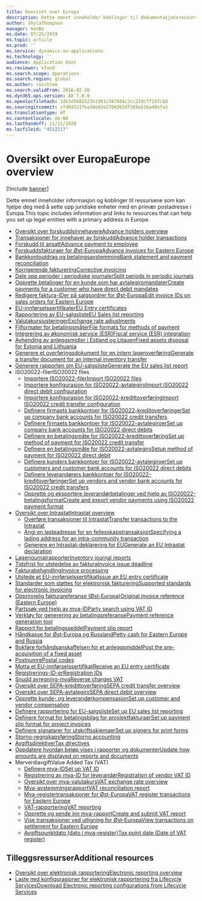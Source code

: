 ```yaml
---
title: Oversikt over Europa
description: Dette emnet inneholder koblinger til dokumentasjonsressurser for Microsoft Dynamics 365 Finance for Europa.
author: ShylaThompson
manager: AnnBe
ms.date: 07/25/2019
ms.topic: article
ms.prod: ''
ms.service: dynamics-ax-applications
ms.technology: ''
audience: Application User
ms.reviewer: kfend
ms.search.scope: Operations
ms.search.region: global
ms.author: roschlom
ms.search.validFrom: 2016-02-28
ms.dyn365.ops.version: AX 7.0.0
ms.openlocfilehash: 1d63d5682521b1991c387604c2cc219c7f147c8d
ms.sourcegitcommit: cfd84321fba38e02e270d361df369a536a48efa3
ms.translationtype: HT
ms.contentlocale: nb-NO
ms.lasthandoff: 11/11/2020
ms.locfileid: "4512217"
---
```

# <a name="europe-overview"></a><span data-ttu-id="f5923-103">Oversikt over Europa</span><span class="sxs-lookup"><span data-stu-id="f5923-103">Europe overview</span></span>

[!include [banner](../includes/banner.md)]

<span data-ttu-id="f5923-104">Dette emnet inneholder informasjon og koblinger til ressursene som kan hjelpe deg med å sette opp juridiske enheter med en primær postadresse i Europa.</span><span class="sxs-lookup"><span data-stu-id="f5923-104">This topic includes information and links to resources that can help you set up legal entities with a primary address in Europe.</span></span> 

- [<span data-ttu-id="f5923-105">Oversikt over forskuddsinnehavere</span><span class="sxs-lookup"><span data-stu-id="f5923-105">Advance holders overview</span></span>](emea-advance-holders.md)
 - [<span data-ttu-id="f5923-106">Transaksjoner for innehaver av forskudd</span><span class="sxs-lookup"><span data-stu-id="f5923-106">Advance holder transactions</span></span>](emea-advance-holders-transactions.md)
 - [<span data-ttu-id="f5923-107">Forskudd til ansatt</span><span class="sxs-lookup"><span data-stu-id="f5923-107">Advance payment to employee</span></span>](tasks/advance-payment-employee.md)
- [<span data-ttu-id="f5923-108">Forskuddsfakturaer for Øst-Europa</span><span class="sxs-lookup"><span data-stu-id="f5923-108">Advance invoices for Eastern Europe</span></span>](emea-advance-invoice.md)
- [<span data-ttu-id="f5923-109">Bankkontoutdrag og betalingsavstemming</span><span class="sxs-lookup"><span data-stu-id="f5923-109">Bank statement and payment reconciliation</span></span>](emea-bank-reconciliation.md)
- [<span data-ttu-id="f5923-110">Korrigerende fakturering</span><span class="sxs-lookup"><span data-stu-id="f5923-110">Corrective invoicing</span></span>](emea-corrective-invoice.md)
- [<span data-ttu-id="f5923-111">Dele opp perioder i periodiske journaler</span><span class="sxs-lookup"><span data-stu-id="f5923-111">Split periods in periodic journals</span></span>](emea-create-post-periodic-journals.md)
- [<span data-ttu-id="f5923-112">Opprette betalinger for en kunde som har avtalegiromandater</span><span class="sxs-lookup"><span data-stu-id="f5923-112">Create payments for a customer who have direct debit mandates</span></span>](tasks/create-payments-customers-who-have-direct-debit-mandates.md)
- [<span data-ttu-id="f5923-113">Redigere faktura-IDer på salgsordrer for Øst-Europa</span><span class="sxs-lookup"><span data-stu-id="f5923-113">Edit invoice IDs on sales orders for Eastern Europe</span></span>](emea-edit-invoice-id-sales-orders.md)
- [<span data-ttu-id="f5923-114">EU-innførselssertifikater</span><span class="sxs-lookup"><span data-stu-id="f5923-114">EU Entry certificates</span></span>](emea-entry-certificates.md)
- [<span data-ttu-id="f5923-115">Rapportering av EU-salgsliste</span><span class="sxs-lookup"><span data-stu-id="f5923-115">EU Sales list reporting</span></span>](emea-eu-sales-list.md)
- [<span data-ttu-id="f5923-116">Valutakursjusteringer</span><span class="sxs-lookup"><span data-stu-id="f5923-116">Exchange rate adjustments</span></span>](emea-exchange-rate-adjustments.md)
- [<span data-ttu-id="f5923-117">Filformater for betalingsmåter</span><span class="sxs-lookup"><span data-stu-id="f5923-117">File formats for methods of payment</span></span>](emea-select-file-formats-for-the-method-of-payments.md)
- [<span data-ttu-id="f5923-118">Integrering av økonomisk service (ESR)</span><span class="sxs-lookup"><span data-stu-id="f5923-118">Fiscal service (ESR) integration</span></span>](emea-fiscal-service-integration.md)
- [<span data-ttu-id="f5923-119">Avhending av anleggsmidler i Estland og Litauen</span><span class="sxs-lookup"><span data-stu-id="f5923-119">Fixed assets disposal for Estonia and Lithuania</span></span>](emea-credit-note-reverse-fixed-asset-sale.md)
- [<span data-ttu-id="f5923-120">Generere et overføringsdokument for en intern lageroverføring</span><span class="sxs-lookup"><span data-stu-id="f5923-120">Generate a transfer document for an internal inventory transfer</span></span>](tasks/transfer-document-internal-inventory-transfer.md)
- [<span data-ttu-id="f5923-121">Generere rapporten om EU-salgsliste</span><span class="sxs-lookup"><span data-stu-id="f5923-121">Generate the EU sales list report</span></span>](tasks/eur-00011-eu-sales-list-report.md)
- <span data-ttu-id="f5923-122">ISO20022-filer</span><span class="sxs-lookup"><span data-stu-id="f5923-122">ISO20022 files</span></span>
  - [<span data-ttu-id="f5923-123">Importere ISO20022-filer</span><span class="sxs-lookup"><span data-stu-id="f5923-123">Import ISO20022 files</span></span>](emea-ISO20022-file-formats.md)
  - [<span data-ttu-id="f5923-124">Importere konfigurasjon for ISO20022-avtalegiro</span><span class="sxs-lookup"><span data-stu-id="f5923-124">Import ISO20022 direct debit configuration</span></span>](tasks/import-iso20022-direct-debit-configuration.md)
  - [<span data-ttu-id="f5923-125">Importere konfigurasjon for ISO20022-kredittoverføring</span><span class="sxs-lookup"><span data-stu-id="f5923-125">Import ISO20022 credit transfer configuration</span></span>](tasks/import-iso20022-credit-transfer-configuration.md)
  - [<span data-ttu-id="f5923-126">Definere firmaets bankkontoer for ISO20022-kreditoverføringer</span><span class="sxs-lookup"><span data-stu-id="f5923-126">Set up company bank accounts for ISO20022 credit transfers</span></span>](tasks/set-up-company-bank-accounts-iso20022-credit-transfers.md)
  - [<span data-ttu-id="f5923-127">Definere firmaets bankkontoer for ISO20022-avtalegiroer</span><span class="sxs-lookup"><span data-stu-id="f5923-127">Set up company bank accounts for ISO20022 direct debits</span></span>](tasks/set-up-company-bank-accounts-iso20022-direct-debits.md)
  - [<span data-ttu-id="f5923-128">Definere en betalingsmåte for ISO20022-kredittoverføring</span><span class="sxs-lookup"><span data-stu-id="f5923-128">Set up method of payment for ISO20022 credit transfer</span></span>](tasks/set-up-method-payment-iso20022-credit-transfer.md)
  - [<span data-ttu-id="f5923-129">Definere en betalingsmåte for ISO20022-avtalegiro</span><span class="sxs-lookup"><span data-stu-id="f5923-129">Setup method of payment for ISO20022 direct debit</span></span>](tasks/setup-method-payment-iso20022-direct-debit.md)
  - [<span data-ttu-id="f5923-130">Definere kunders bankkontoer for ISO20022-avtalegiroer</span><span class="sxs-lookup"><span data-stu-id="f5923-130">Set up customers and customer bank accounts for ISO20022 direct debits</span></span>](tasks/set-up-bank-accounts-iso20022-direct-debits.md)
  - [<span data-ttu-id="f5923-131">Definere leverandørers bankkontoer for ISO20022-kreditoverføringer</span><span class="sxs-lookup"><span data-stu-id="f5923-131">Set up vendors and vendor bank accounts for ISO20022 credit transfers</span></span>](tasks/set-up-vendor-iso20022-credit-transfers.md)
  - [<span data-ttu-id="f5923-132">Opprette og eksportere leverandørbetalinger ved hjelp av ISO20022-betalingsformat</span><span class="sxs-lookup"><span data-stu-id="f5923-132">Create and export vendor payments using ISO20022 payment format</span></span>](tasks/create-export-vendor-payments-iso20022-payment-format.md)
- [<span data-ttu-id="f5923-133">Oversikt over Intrastat</span><span class="sxs-lookup"><span data-stu-id="f5923-133">Intrastat overview</span></span>](emea-intrastat.md)
  - [<span data-ttu-id="f5923-134">Overføre transaksjoner til Intrastat</span><span class="sxs-lookup"><span data-stu-id="f5923-134">Transfer transactions to the Intrastat</span></span>](tasks/transfer-transactions-intrastat.md)
  - [<span data-ttu-id="f5923-135">Angi en lasteadresse for en fellesskapstransaksjon</span><span class="sxs-lookup"><span data-stu-id="f5923-135">Specifying a lading address for an intra-community transaction</span></span>](tasks/eur-00002-specify-lading-address-intra-community.md)
  - [<span data-ttu-id="f5923-136">Generere en Intrastat-deklarering for EU</span><span class="sxs-lookup"><span data-stu-id="f5923-136">Generate an EU Intrastat declaration</span></span>](tasks/eur-00002-eu-intrastat-declaration.md)
- [<span data-ttu-id="f5923-137">Lagerjournalrapporter</span><span class="sxs-lookup"><span data-stu-id="f5923-137">Inventory journal reports</span></span>](emea-set-up-report-inventory-journal-names.md)
- [<span data-ttu-id="f5923-138">Tidsfrist for utstedelse av faktura</span><span class="sxs-lookup"><span data-stu-id="f5923-138">Invoice issue deadline</span></span>](emea-invoice-issue-deadline.md)
- [<span data-ttu-id="f5923-139">Fakturabehandling</span><span class="sxs-lookup"><span data-stu-id="f5923-139">Invoice processing</span></span>](emea-invoice-processing.md)
- [<span data-ttu-id="f5923-140">Utstede et EU-innførselssertifikat</span><span class="sxs-lookup"><span data-stu-id="f5923-140">Issue an EU entry certificate</span></span>](tasks/eur-00012-issue-eu-entry-certificate.md)
- [<span data-ttu-id="f5923-141">Standarder som støttes for elektronisk fakturering</span><span class="sxs-lookup"><span data-stu-id="f5923-141">Supported standards for electronic invoicing</span></span>](emea-oioubl-standards-electronic-invoicing.md)
- [<span data-ttu-id="f5923-142">Opprinnelig fakturareferanse (Øst-Europa)</span><span class="sxs-lookup"><span data-stu-id="f5923-142">Original invoice reference (Eastern Europe)</span></span>](tasks/ee-00004-original-invoice-reference.md)
- [<span data-ttu-id="f5923-143">Partssøk ved hjelp av mva-ID</span><span class="sxs-lookup"><span data-stu-id="f5923-143">Party search using VAT ID</span></span>](tasks/eur-00015-party-search-vat-id.md)
- [<span data-ttu-id="f5923-144">Verktøy for generering av betalingsreferanse</span><span class="sxs-lookup"><span data-stu-id="f5923-144">Payment reference generation tool</span></span>](tasks/ee-00015-payment-reference-generation-tool.md)
- [<span data-ttu-id="f5923-145">Rapport for betalingsseddel</span><span class="sxs-lookup"><span data-stu-id="f5923-145">Payment slip report</span></span>](emea-eur-payment-slip-report-giro.md)
- [<span data-ttu-id="f5923-146">Håndkasse for Øst-Europa og Russland</span><span class="sxs-lookup"><span data-stu-id="f5923-146">Petty cash for Eastern Europe and Russia</span></span>](emea-petty-cash.md)
- [<span data-ttu-id="f5923-147">Bokføre forhåndsanskaffelsen for et anleggsmiddel</span><span class="sxs-lookup"><span data-stu-id="f5923-147">Post the pre-acquisition of a fixed asset</span></span>](emea-pre-acquisition-acquisition-fixed-asset.md)
- [<span data-ttu-id="f5923-148">Postnumre</span><span class="sxs-lookup"><span data-stu-id="f5923-148">Postal codes</span></span>](emea-import-create-postal-codes-manually.md)
- [<span data-ttu-id="f5923-149">Motta et EU-innførselssertifikat</span><span class="sxs-lookup"><span data-stu-id="f5923-149">Receive an EU entry certificate</span></span>](tasks/eur-00012-receive-eu-entry-certificate.md)
- [<span data-ttu-id="f5923-150">Registrerings-ID-er</span><span class="sxs-lookup"><span data-stu-id="f5923-150">Registration IDs</span></span>](emea-registration-ids.md)
- [<span data-ttu-id="f5923-151">Snudd avregning-mva</span><span class="sxs-lookup"><span data-stu-id="f5923-151">Reverse charges VAT</span></span>](emea-reverse-charge.md)
- [<span data-ttu-id="f5923-152">Oversikt over SEPA-kredittoverføring</span><span class="sxs-lookup"><span data-stu-id="f5923-152">SEPA credit transfer overview</span></span>](../accounts-payable/sepa-credit-transfer.md)
- [<span data-ttu-id="f5923-153">Oversikt over SEPA-avtalegiro</span><span class="sxs-lookup"><span data-stu-id="f5923-153">SEPA direct debit overview</span></span>](../accounts-receivable/sepa-direct-debit-overview.md)
- [<span data-ttu-id="f5923-154">Opprette kunde- og leverandørkompensasjon</span><span class="sxs-lookup"><span data-stu-id="f5923-154">Set up customer and vendor compensation</span></span>](emea-compensation-customer-vendor-transactions.md)
- [<span data-ttu-id="f5923-155">Definere rapportering for EU-salgsliste</span><span class="sxs-lookup"><span data-stu-id="f5923-155">Set up EU sales list reporting</span></span>](tasks/eur-00011-eu-sales-list-reporting.md)
- [<span data-ttu-id="f5923-156">Definere format for betalingsbilag for prosjektfakturaer</span><span class="sxs-lookup"><span data-stu-id="f5923-156">Set up payment slip format for project invoices</span></span>](tasks/set-up-payment-slip-format-project-invoices.md)
- [<span data-ttu-id="f5923-157">Definere signatarer for utskriftsskjemaer</span><span class="sxs-lookup"><span data-stu-id="f5923-157">Set up signers for print forms</span></span>](emea-set-up-signers-for-printing-forms.md)
- [<span data-ttu-id="f5923-158">Storno-regnskapsføring</span><span class="sxs-lookup"><span data-stu-id="f5923-158">Storno accounting</span></span>](emea-storno.md)
- [<span data-ttu-id="f5923-159">Avgiftsdirektiver</span><span class="sxs-lookup"><span data-stu-id="f5923-159">Tax directives</span></span>](emea-tax-directives.md)
- [<span data-ttu-id="f5923-160">Oppdatere hvordan beløp vises i rapporter og dokumenter</span><span class="sxs-lookup"><span data-stu-id="f5923-160">Update how amounts are displayed on reports and documents</span></span>](emea-amount-printing-forms.md)
- <span data-ttu-id="f5923-161">Merverdiavgift</span><span class="sxs-lookup"><span data-stu-id="f5923-161">Value Added Tax (VAT)</span></span>
  - [<span data-ttu-id="f5923-162">Definere mva-ID</span><span class="sxs-lookup"><span data-stu-id="f5923-162">Set up VAT ID</span></span>](tasks/eur-00015-vat-id.md)
  - [<span data-ttu-id="f5923-163">Registrering av mva-ID for leverandør</span><span class="sxs-lookup"><span data-stu-id="f5923-163">Registration of vendor VAT ID</span></span>](tasks/eur-00015-registration-vendor-vat-id.md)
  - [<span data-ttu-id="f5923-164">Oversikt over mva-valutakurs</span><span class="sxs-lookup"><span data-stu-id="f5923-164">VAT exchange rate overview</span></span>](emea-vat-exchange-rate.md)
  - [<span data-ttu-id="f5923-165">Mva-avstemmingsrapport</span><span class="sxs-lookup"><span data-stu-id="f5923-165">VAT reconciliation report</span></span>](tasks/eur-00018-vat-reconciliation-report.md)
  - [<span data-ttu-id="f5923-166">Mva-registertransaksjoner for Øst-Europa</span><span class="sxs-lookup"><span data-stu-id="f5923-166">VAT register transactions for Eastern Europe</span></span>](emea-vat-register-transactions.md)
  - [<span data-ttu-id="f5923-167">VAT-rapportering</span><span class="sxs-lookup"><span data-stu-id="f5923-167">VAT reporting</span></span>](emea-vat-reporting.md)
  - [<span data-ttu-id="f5923-168">Opprette og sende inn mva-rapport</span><span class="sxs-lookup"><span data-stu-id="f5923-168">Create and submit VAT report</span></span>](tasks/create-submit-vat-report.md)
  - [<span data-ttu-id="f5923-169">Vise transaksjoner ved utligning for Øst-Europa</span><span class="sxs-lookup"><span data-stu-id="f5923-169">View transactions on settlement for Eastern Europe</span></span>](emea-transactions-settlement-form.md)
  - [<span data-ttu-id="f5923-170">Avgiftspunktdato (dato i mva-register)</span><span class="sxs-lookup"><span data-stu-id="f5923-170">Tax point date (Date of VAT register)</span></span>](emea-tax-point-date.md)

## <a name="additional-resources"></a><span data-ttu-id="f5923-171">Tilleggsressurser</span><span class="sxs-lookup"><span data-stu-id="f5923-171">Additional resources</span></span>

- [<span data-ttu-id="f5923-172">Oversikt over elektronisk rapportering</span><span class="sxs-lookup"><span data-stu-id="f5923-172">Electronic reporting overview</span></span>](../../dev-itpro/analytics/general-electronic-reporting.md)
- [<span data-ttu-id="f5923-173">Laste ned konfigurasjoner for elektronisk rapportering fra Lifecycle Services</span><span class="sxs-lookup"><span data-stu-id="f5923-173">Download Electronic reporting configurations from Lifecycle Services</span></span>](../../dev-itpro/analytics/download-electronic-reporting-configuration-lcs.md)
